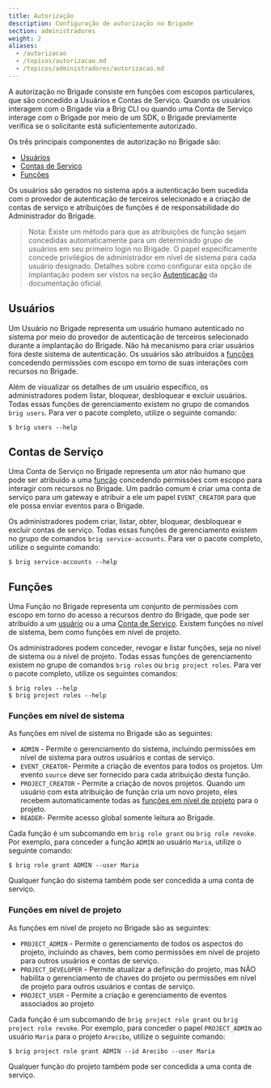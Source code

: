 ```yaml
---
title: Autorização
description: Configuração de autorização no Brigade
section: administradores
weight: 2
aliases:
  - /autorizacao
  - /topicos/autorizacao.md
  - /topicos/administradores/autorizacao.md
---
```


A autorização no Brigade consiste em funções com escopos particulares, que são concedido a Usuários e Contas de Serviço. Quando os usuários interagem com o Brigade via a Brig CLI ou quando uma Conta de Serviço interage com o Brigade por meio de um SDK, o Brigade previamente verifica se o solicitante está suficientemente autorizado.

Os três principais componentes de autorização no Brigade são:

  * [Usuários](#usuários)
  * [Contas de Serviço](#contas-de-serviço)
  * [Funções](#funções)

Os usuários são gerados no sistema após a autenticação bem sucedida com o provedor de autenticação de terceiros selecionado e a criação de contas de serviço e atribuições de funções é de responsabilidade do Administrador do Brigade.

> Nota: Existe um método para que as atribuições de função sejam concedidas automaticamente para um determinado grupo de usuários em seu primeiro login no Brigade. O papel especificamente concede privilégios de administrador em nível de sistema para cada usuário designado.
Detalhes sobre como configurar esta opção de implantação podem ser vistos na seção [Autenticação] da documentação oficial.

[Autenticação]: /topicos/administradores/autenticacao

## Usuários

Um Usuário no Brigade representa um usuário humano autenticado no sistema por meio do provedor de autenticação de terceiros selecionado durante a implantação do Brigade. Não há mecanismo para criar usuários fora deste sistema de autenticação. Os usuários são
atribuídos a [funções](#funções) concedendo permissões com escopo em torno de suas interações com recursos no Brigade.

Além de visualizar os detalhes de um usuário específico, os administradores podem listar, bloquear, desbloquear e excluir usuários. Todas essas funções de gerenciamento existem no grupo de comandos `brig users`. Para ver o pacote completo, utilize o seguinte comando:

```shell
$ brig users --help
```

## Contas de Serviço

Uma Conta de Serviço no Brigade representa um ator não humano que pode ser atribuído a uma [função](#funções) concedendo permissões com escopo para interagir com recursos no Brigade. Um padrão comum é criar uma conta de serviço para um gateway e atribuir a ele um papel `EVENT_CREATOR` para que ele possa enviar eventos para o Brigade.

Os administradores podem criar, listar, obter, bloquear, desbloquear e excluir contas de serviço. Todas essas funções de gerenciamento existem no grupo de comandos `brig service-accounts`. Para ver o pacote completo, utilize o seguinte comando:

```shell
$ brig service-accounts --help
```

## Funções

Uma Função no Brigade representa um conjunto de permissões com escopo em torno do acesso a recursos dentro do Brigade, que pode ser atribuído a um [usuário](#usuários) ou a uma [Conta de Serviço](#contas-de-serviço). Existem funções no nível de sistema, bem como
funções em nível de projeto.

Os administradores podem conceder, revogar e listar funções, seja no nível de sistema ou a nível de projeto. Todas essas funções de gerenciamento existem no grupo de comandos `brig roles` ou `brig project roles`. Para ver o pacote completo, utilize os seguintes comandos:

```shell
$ brig roles --help
$ brig project roles --help
```

### Funções em nível de sistema

As funções em nível de sistema no Brigade são as seguintes:

* `ADMIN` - Permite o gerenciamento do sistema, incluindo permissões em nível de sistema para outros usuários e contas de serviço.
* `EVENT_CREATOR`- Permite a criação de eventos para todos os projetos. Um evento `source` deve ser fornecido para cada atribuição desta função.
* `PROJECT_CREATOR` - Permite a criação de novos projetos. Quando um usuário com esta atribuição de função cria um novo projeto, eles recebem automaticamente todas as [funções em nível de projeto](#funções-em-nível-de-projeto) para o projeto.
* `READER`- Permite acesso global somente leitura ao Brigade.

Cada função é um subcomando em `brig role grant` ou `brig role revoke`. Por exemplo, para conceder a função `ADMIN` ao usuário `Maria`, 
utilize o seguinte comando:

```shell
$ brig role grant ADMIN --user Maria
```

Qualquer função do sistema também pode ser concedida a uma conta de serviço.

### Funções em nível de projeto

As funções em nível de projeto no Brigade são as seguintes:

* `PROJECT_ADMIN` - Permite o gerenciamento de todos os aspectos do projeto, incluindo as chaves, bem como permissões em nível de projeto para outros usuários e contas de serviço.
* `PROJECT_DEVELOPER` - Permite atualizar a definição do projeto, mas NÃO habilita o gerenciamento de chaves do projeto ou permissões em nível de projeto para outros usuários e contas de serviço.
* `PROJECT_USER` - Permite a criação e gerenciamento de eventos associados ao projeto

Cada função é um subcomando de `brig project role grant` ou `brig project role revoke`. Por exemplo, para conceder o papel `PROJECT_ADMIN` ao
usuário `Maria` para o projeto `Arecibo`, utilize o seguinte comando:

```shell
$ brig project role grant ADMIN --id Arecibo --user Maria
```

Qualquer função do projeto também pode ser concedida a uma conta de serviço.